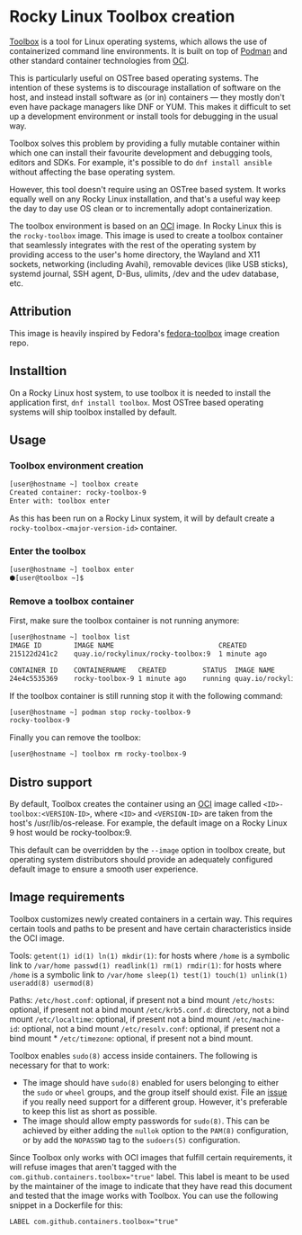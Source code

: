 # Rocky Linux Toolbox creation

[Toolbox](https://github.com/containers/toolbox) is a tool for Linux operating systems, which allows the use of containerized command line environments. It is built on top of [Podman](https://podman.io) and other standard container technologies from [OCI](https://opencontainers.org).

This is particularly useful on OSTree based operating systems. The intention of these systems is to discourage installation of software on the host, and instead install software as (or in) containers — they mostly don't even have package managers like DNF or YUM. This makes it difficult to set up a development environment or install tools for debugging in the usual way.

Toolbox solves this problem by providing a fully mutable container within which one can install their favourite development and debugging tools, editors and SDKs. For example, it's possible to do `dnf install ansible` without affecting the base operating system.

However, this tool doesn't require using an OSTree based system. It works equally well on any Rocky Linux installation, and that's a useful way keep the day to day use OS clean or to incrementally adopt containerization.

The toolbox environment is based on an [OCI](https://www.opencontainers.org) image. In Rocky Linux this is the `rocky-toolbox` image. This image is used to create a toolbox container that seamlessly integrates with the rest of the operating system by providing access to the user's home directory, the Wayland and X11 sockets, networking (including Avahi), removable devices (like USB sticks), systemd journal, SSH agent, D-Bus, ulimits, /dev and the udev database, etc.

## Attribution

This image is heavily inspired by Fedora's [fedora-toolbox](https://src.fedoraproject.org/container/fedora-toolbox) image creation repo.

## Installtion

On a Rocky Linux host system, to use toolbox it is needed to install the application first, `dnf install toolbox`. Most OSTree based operating systems will ship toolbox installed by default.

## Usage

### Toolbox environment creation

```bash
[user@hostname ~] toolbox create
Created container: rocky-toolbox-9
Enter with: toolbox enter
```

As this has been run on a Rocky Linux system, it will by default create a `rocky-toolbox-<major-version-id>` container.

### Enter the toolbox

```bash
[user@hostname ~] toolbox enter
⬢[user@toolbox ~]$
```

### Remove a toolbox container

First, make sure the toolbox container is not running anymore:

```bash
[user@hostname ~] toolbox list
IMAGE ID        IMAGE NAME                          CREATED
215122d241c2    quay.io/rockylinux/rocky-toolbox:9  1 minute ago

CONTAINER ID    CONTAINERNAME   CREATED         STATUS  IMAGE NAME
24e4c5535369    rocky-toolbox-9 1 minute ago    running quay.io/rockylinux/rocky-toolbox:9
```

If the toolbox container is still running stop it with the following command:

```bash
[user@hostname ~] podman stop rocky-toolbox-9
rocky-toolbox-9
```

Finally you can remove the toolbox:

```bash
[user@hostname ~] toolbox rm rocky-toolbox-9
```

## Distro support

By default, Toolbox creates the container using an [OCI](https://www.opencontainers.org) image called `<ID>-toolbox:<VERSION-ID>`, where `<ID>` and `<VERSION-ID>` are taken from the host's /usr/lib/os-release. For example, the default image on a Rocky Linux 9 host would be rocky-toolbox:9.

This default can be overridden by the `--image` option in toolbox create, but operating system distributors should provide an adequately configured default image to ensure a smooth user experience.

## Image requirements

Toolbox customizes newly created containers in a certain way. This requires certain tools and paths to be present and have certain characteristics inside the OCI image.

Tools: `getent(1) id(1) ln(1) mkdir(1)`: for hosts where `/home` is a symbolic link to `/var/home passwd(1) readlink(1) rm(1) rmdir(1)`: for hosts where `/home` is a symbolic link to `/var/home sleep(1) test(1) touch(1) unlink(1) useradd(8) usermod(8)`

Paths: `/etc/host.conf`: optional, if present not a bind mount `/etc/hosts`: optional, if present not a bind mount `/etc/krb5.conf.d`: directory, not a bind mount `/etc/localtime`: optional, if present not a bind mount `/etc/machine-id`: optional, not a bind mount `/etc/resolv.conf`: optional, if present not a bind mount * `/etc/timezone`: optional, if present not a bind mount.

Toolbox enables `sudo(8)` access inside containers. The following is necessary for that to work:

- The image should have `sudo(8)` enabled for users belonging to either the `sudo` or `wheel` groups, and the group itself should exist. File an [issue](https://github.com/containers/toolbox/issues/new) if you really need support for a different group. However, it's preferable to keep this list as short as possible.
- The image should allow empty passwords for `sudo(8)`. This can be achieved by either adding the `nullok` option to the `PAM(8)` configuration, or by add the `NOPASSWD` tag to the `sudoers(5)` configuration.

Since Toolbox only works with OCI images that fulfill certain requirements, it will refuse images that aren't tagged with the `com.github.containers.toolbox="true"` label. This label is meant to be used by the maintainer of the image to indicate that they have read this document and tested that the image works with Toolbox. You can use the following snippet in a Dockerfile for this:

```text
LABEL com.github.containers.toolbox="true"
```
